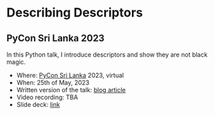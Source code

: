 # Describing Descriptors

## PyCon Sri Lanka 2023

In this Python talk, I introduce descriptors and show they are not black magic.

 - Where: [PyCon Sri Lanka](http://pycon.lk) 2023, virtual
 - When: 25th of May, 2023
 - Written version of the talk: [blog article][article]
 - Video recording: TBA
 - Slide deck: [link](https://github.com/mathspp/talks/blob/main/20230525_pycon_srilanka_describing_descriptors/slide_deck.pdf)


[article]: https://mathspp.com/blog/pydonts/describing-descriptors
